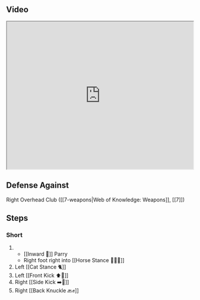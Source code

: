 ## Video

<iframe src="https://www.youtube.com/embed/TF0fgz7zemw?start=29&end=300" width="100%" height="400"></iframe>

## Defense Against

Right Overhead Club ([[7-weapons|Web of Knowledge: Weapons]], [[7]])

## Steps

### Short

1. - [[Inward 🔽]] Parry
    - Right foot right into [[Horse Stance 🏇🧍‍♂️]]
2. Left [[Cat Stance 🐈]]
3. Left [[Front Kick ⬆️🦵]]
4. Right [[Side Kick ➡️🦵]]
5. Right [[Back Knuckle 🔙✊]]

